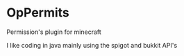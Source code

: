 # OpPermits
Permission's plugin for minecraft


I like coding in java mainly using the spigot and bukkit API's
